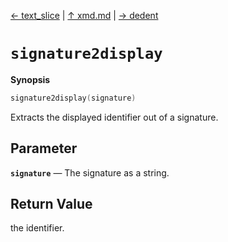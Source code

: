 [&#8592; text_slice](xmd--text_slice.md) | [&#8593; xmd.md](xmd.md) | [&#8594; dedent](xmd--dedent.md)
# `signature2display`
**Synopsis**

```cpp
signature2display(signature)
```

Extracts the displayed identifier out of a signature.

## Parameter
**`signature`** &#8213; The signature as a string.  
## Return Value

the identifier.


